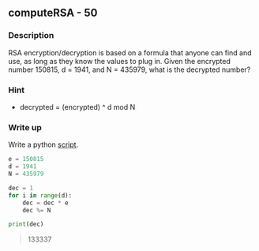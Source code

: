 ## computeRSA - 50

### Description

RSA encryption/decryption is based on a formula that anyone can find and use, as long as they know the values to plug in. Given the encrypted number 150815, d = 1941, and N = 435979, what is the decrypted number?

### Hint

  - decrypted = (encrypted) ^ d mod N

### Write up

Write a python [script](./decript.py).

```python
e = 150815
d = 1941
N = 435979

dec = 1
for i in range(d):
	dec = dec * e
	dec %= N

print(dec)
```

> 133337
